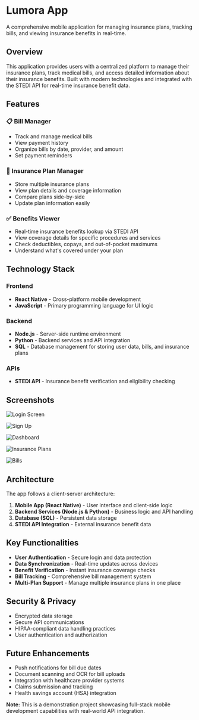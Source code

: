 # Lumora App

A comprehensive mobile application for managing insurance plans, tracking bills, and viewing insurance benefits in real-time.

## Overview

This application provides users with a centralized platform to manage their insurance plans, track medical bills, and access detailed information about their insurance benefits. Built with modern technologies and integrated with the STEDI API for real-time insurance benefit data.

## Features

### 📋 Bill Manager
- Track and manage medical bills
- View payment history
- Organize bills by date, provider, and amount
- Set payment reminders

### 🏥 Insurance Plan Manager
- Store multiple insurance plans
- View plan details and coverage information
- Compare plans side-by-side
- Update plan information easily

### ✅ Benefits Viewer
- Real-time insurance benefits lookup via STEDI API
- View coverage details for specific procedures and services
- Check deductibles, copays, and out-of-pocket maximums
- Understand what's covered under your plan

## Technology Stack

### Frontend
- **React Native** - Cross-platform mobile development
- **JavaScript** - Primary programming language for UI logic

### Backend
- **Node.js** - Server-side runtime environment
- **Python** - Backend services and API integration
- **SQL** - Database management for storing user data, bills, and insurance plans

### APIs
- **STEDI API** - Insurance benefit verification and eligibility checking

## Screenshots

![Login Screen](screenshots/login.png)

![Sign Up](screenshots/signup.png)

![Dashboard](screenshots/dashboard.png)

![Insurance Plans](screenshots/plans.png)

![Bills](screenshots/bills.png)

## Architecture

The app follows a client-server architecture:

1. **Mobile App (React Native)** - User interface and client-side logic
2. **Backend Services (Node.js & Python)** - Business logic and API handling
3. **Database (SQL)** - Persistent data storage
4. **STEDI API Integration** - External insurance benefit data

## Key Functionalities

- **User Authentication** - Secure login and data protection
- **Data Synchronization** - Real-time updates across devices
- **Benefit Verification** - Instant insurance coverage checks
- **Bill Tracking** - Comprehensive bill management system
- **Multi-Plan Support** - Manage multiple insurance plans in one place

## Security & Privacy

- Encrypted data storage
- Secure API communications
- HIPAA-compliant data handling practices
- User authentication and authorization

## Future Enhancements

- Push notifications for bill due dates
- Document scanning and OCR for bill uploads
- Integration with healthcare provider systems
- Claims submission and tracking
- Health savings account (HSA) integration



**Note:** This is a demonstration project showcasing full-stack mobile development capabilities with real-world API integration.
